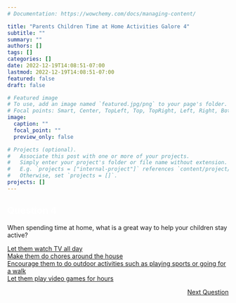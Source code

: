 ```yaml
---
# Documentation: https://wowchemy.com/docs/managing-content/

title: "Parents Children Time at Home Activities Galore 4"
subtitle: ""
summary: ""
authors: []
tags: []
categories: []
date: 2022-12-19T14:08:51-07:00
lastmod: 2022-12-19T14:08:51-07:00
featured: false
draft: false

# Featured image
# To use, add an image named `featured.jpg/png` to your page's folder.
# Focal points: Smart, Center, TopLeft, Top, TopRight, Left, Right, BottomLeft, Bottom, BottomRight.
image:
  caption: ""
  focal_point: ""
  preview_only: false

# Projects (optional).
#   Associate this post with one or more of your projects.
#   Simply enter your project's folder or file name without extension.
#   E.g. `projects = ["internal-project"]` references `content/project/deep-learning/index.md`.
#   Otherwise, set `projects = []`.
projects: []
---
```

<div class="quizbox">
<h2 style="color: #ffffff;">Question 4</h2>
<p>When spending time at home, what is a great way to help your children stay active?</p>

<div id="quizbox-question" class="quizbox-question" onclick="document.getElementById('hidden-answer').style.display='block';"><a href="#quizbox-question">Let them watch TV all day</a></div>
<div id="quizbox-question" class="quizbox-question" onclick="document.getElementById('hidden-answer').style.display='block';"><a href="#quizbox-question">Make them do chores around the house</a></div>
<div id="quizbox-question" class="quizbox-question-c" onclick="document.getElementById('hidden-answer').style.display='block';"><a href="#quizbox-question">Encourage them to do outdoor activities such as playing sports or going for a walk</a></div>
<div id="quizbox-question" class="quizbox-question" onclick="document.getElementById('hidden-answer').style.display='block';"><a href="#quizbox-question">Let them play video games for hours</a></div>

<div ID="hidden-answer" style="display:none;">The correct answer is Encourage them to do outdoor activities such as playing sports or going for a walk. Outdoor activities are a great way to stay active and healthy.</div>

<p style="text-align: right;"><a href="/post/parents-children-time-at-home-activities-galore-5/" class="btn btn-primary btn-lg mb-md-1">Next Question <i class="fa-solid fa-arrow-right"></i></a></p>
</div>
